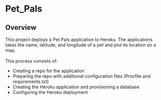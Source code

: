 # Pet_Pals

## Overview
This project deploys a Pet Pals application to Heroku. The applications takes the name, latitude, and longitude of a pet and plot its location on a map. 
<br/><br/>
This process consists of:

- Creating a repo for the application
- Preparing the repo with additional configuration files (Procfile and requirements.txt)
- Creating the Heroku application and provisioning a database
- Configuring the Heroku deployment
